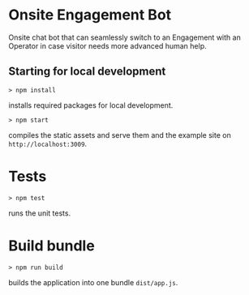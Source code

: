# Onsite Engagement Bot

Onsite chat bot that can seamlessly switch to an Engagement with an Operator
in case visitor needs more advanced human help.

## Starting for local development

`> npm install`

installs required packages for local development.

`> npm start`

compiles the static assets and serve them and the example site on `http://localhost:3009`.

# Tests

`> npm test`

runs the unit tests.

# Build bundle

`> npm run build`

builds the application into one bundle `dist/app.js`.

